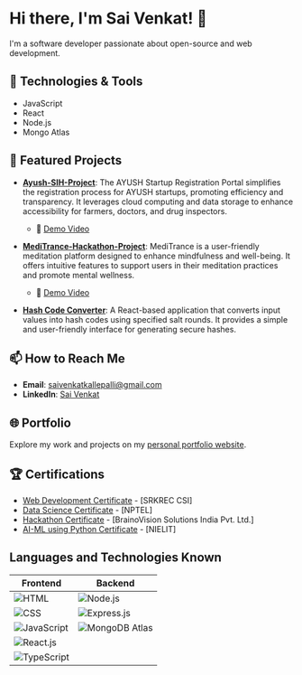 # Hi there, I'm Sai Venkat! 👋

I'm a software developer passionate about open-source and web development.

## 🔧 Technologies & Tools
- JavaScript
- React
- Node.js
- Mongo Atlas

## 🌟 Featured Projects

- [**Ayush-SIH-Project**](https://ayush-sih-2024-frontend.vercel.app): The AYUSH Startup Registration Portal simplifies the registration process for AYUSH startups, promoting efficiency and transparency. It leverages cloud computing and data storage to enhance accessibility for farmers, doctors, and drug inspectors.
  - 🎥 [Demo Video](https://drive.google.com/file/d/1slVWq_Ess26EvjpBjPYypdpgDKOxRPLp/view?usp=drive_link)

- [**MediTrance-Hackathon-Project**](https://meditrance.vercel.app/): MediTrance is a user-friendly meditation platform designed to enhance mindfulness and well-being. It offers intuitive features to support users in their meditation practices and promote mental wellness.
  - 🎥 [Demo Video](https://drive.google.com/file/d/1-Rg7dhFBsMU3I2FNU5uN3q4V7RBVDxwv/view?usp=drivesdk)

- [**Hash Code Converter**](https://hashify-indol.vercel.app/): A React-based application that converts input values into hash codes using specified salt rounds. It provides a simple and user-friendly interface for generating secure hashes.

## 📫 How to Reach Me
- **Email**: saivenkatkallepalli@gmail.com
- **LinkedIn**: [Sai Venkat](https://www.linkedin.com/in/sai-venkat-12562828b)

## 🌐 Portfolio
Explore my work and projects on my [personal portfolio website](https://saivenkat-kallepalli.vercel.app/).

## 🏆 Certifications
- <a href="https://drive.google.com/file/d/15SSuTr-b8UbDlmC34mFuoDXY_RyPTmbH/view?usp=drive_link" target="_blank">Web Development Certificate</a> - [SRKREC CSI]
- <a href="https://drive.google.com/file/d/1pDgcmFtpZijWE5-DejDt9l880ZVBPzjP/view?usp=drive_link" target="_blank">Data Science Certificate</a> - [NPTEL]
- <a href="https://drive.google.com/file/d/1E8qty7DaRy0x6xlwXGjLYfCMI2jM6NkP/view?usp=drive_link" target="_blank">Hackathon Certificate</a> - [BrainoVision Solutions India Pvt. Ltd.]
- <a href="https://drive.google.com/file/d/1-CNlpA-S56jhd1KSr5FdWzv5DENxMfgk/view?usp=drive_link" target="_blank">AI-ML using Python Certificate</a> - [NIELIT]

## Languages and Technologies Known

**Frontend** | **Backend**
------------ | ------------
![HTML](https://img.shields.io/badge/-HTML5-E34F26?style=flat&logo=html5&logoColor=white) | ![Node.js](https://img.shields.io/badge/-Node.js-339933?style=flat&logo=node.js&logoColor=white)
![CSS](https://img.shields.io/badge/-CSS3-1572B6?style=flat&logo=css3&logoColor=white) | ![Express.js](https://img.shields.io/badge/-Express.js-000000?style=flat&logo=express&logoColor=white)
![JavaScript](https://img.shields.io/badge/-JavaScript-F7DF1E?style=flat&logo=javascript&logoColor=black) | ![MongoDB Atlas](https://img.shields.io/badge/-MongoDB%20Atlas-47A248?style=flat&logo=mongodb&logoColor=white)
![React.js](https://img.shields.io/badge/-React-61DAFB?style=flat&logo=react&logoColor=black) | 
![TypeScript](https://img.shields.io/badge/-TypeScript-3178C6?style=flat&logo=typescript&logoColor=white) |
